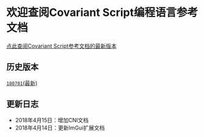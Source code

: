# 欢迎查阅Covariant Script编程语言参考文档
[点此查阅Covariant Script参考文档的最新版本](http://covscript.org/docs/latest)
## 历史版本
[`180701`(最新)](http://covscript.org/docs/180701/content)
## 更新日志
+ 2018年4月15日：增加CNI文档
+ 2018年4月14日：更新ImGui扩展文档